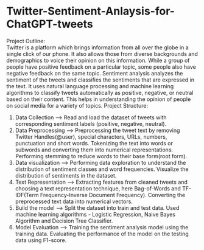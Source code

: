 # Twitter-Sentiment-Anlaysis-for-ChatGPT-tweets
Project Outline:   
Twitter is a platform which brings information from all over the globe in a single click of our phone. It also allows those from diverse backgrounds and demographics to voice their opinion on this information. While a group of people have positive feedback on a particular topic, some people also have negative feedback on the same topic. Sentiment analysis analyzes the sentiment of the tweets and classifies the sentiments that are expressed in the text. It uses natural language processing and machine learning algorithms to classify tweets automatically as positive, negative, or neutral based on their content. This helps in understanding the opinion of people on social media for a variety of topics.
Project Structure:  
1. Data Collection --> Read and load the dataset of tweets with corresponding sentiment labels (positive, negative, neutral).
2. Data Preprocessing --> Preprocessing the tweet text by removing Twitter Handles(@user), special characters, URLs, numbers, punctuation and short words. Tokenizing the text into words or subwords and converting them into numerical representations. Performing stemming to reduce words to their base form(root form).  
3. Data visualization --> Performing data exploration to understand the distribution of sentiment classes and word frequencies. Visualize the distribution of sentiments in the dataset.
4. Text Representation --> Extracting features from cleaned tweets and choosing a text representation technique, here Bag-of-Words and TF-IDF(Term Frequency-Inverse Document Frequency). Converting the preprocessed text data into numerical vectors. 
5. Build the model --> Split the dataset into train and test data. Used machine learning algorithms - Logistic Regression, Naive Bayes Algorithm and Decision Tree Classifier.
6. Model Evaluation --> Training the sentiment analysis model using the training data. Evaluating the performance of the model on the testing data using F1-score.


